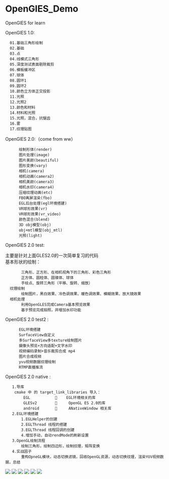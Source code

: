 # OpenGlES_Demo
OpenGlES for learn<br>

  OpenGlES 1.0:<br>
  
      01.基础三角形绘制
      02.基础
      03.点
      04.线模式三角形
      05.深度测试表面剔除裁剪
      06.模板缓冲区
      07.球体
      08.圆环1
      09.圆环2
      10.颜色立方体正交投影
      11.光照
      12.光照2
      13.颜色和材料
      14.材料和光照
      15.光照，混合，抗锯齿
      16.雾
      17.纹理贴图
      
  OpenGlES 2.0:（come from ww）<br>
  
          绘制形体(render)
          图片处理(image)
          图片美颜(beautiful)
          图形变换(vary)
          相机(camera)
          相机动画(camera2)
          相机美颜(camera3)
          相机水印(camera4)
          压缩纹理动画(etc)
          FBO离屏渲染(fbo)
          EGL后台处理(egl环境搭建)
          VR球形效果(vr)
          VR球形效果(vr_video)
          颜色混合(blend)
          3D obj模型(obj)
          obj+mtl模型(obj_mtl)
          光照(light)
  OpenGlES 2.0 test:<br>
  
  主要是针对上面GLES2.0的一次简单复习的代码<br>
  基本形状的绘制：<br>
      
           三角形、正方形、在相机视角下的三角形、彩色三角形
           正方体、圆柱体、圆锥体、球体
           手绘点、旋转三角形（平移、旋转、缩放） 
      纹理绘制
           绘制图片，黑白效果、冷色调效果、暖色调效果、模糊效果、放大镜效果
      相机处理
           利用OpenGLES完成Camera基本预览效果
           基于预览完成拍照，并增加水印功能
   OpenGlES 2.0 test2 :<br>
   
          EGL环境搭建
          SurfaceView自定义
          多SurfaceView多texture绘制图片
          摄像头预览+方向适配+文字水印
          视频编码录制+音乐裁剪合成 mp4
          图片合成视频
          yvu视频数据纹理绘制
          RTMP直播推流
   OpenGlES 2.0 native :
   
       1.导库
       	cmake 中 的 target_link_libraries 导入：
       		EGL               EGL环境相关的库
       		GLESv2             OpenGL ES 2.0的库
       		android            ANativeWindow 相关库
       2.EGL环境搭建
           1.EGLHelper的创建
           2.EGLThread 线程的搭建
           3.EGLThread 线程回调的创建
           4.增加手动，自动rendMode的刷新设置
       3.OpenGL绘制流程
           绘制三角形，绘制四边形，绘制纹理，矩阵变换
       4.实战因子
     	   重构OpneGL模块，动态切换滤镜，回收OpenGL资源，动态切换纹理，渲染YUV视频数据，总结

   ![](./pic/20181206105251.png)
   ![](./pic/20181206105332.png)
   ![](./pic/20181206105348.png)
   ![](./pic/20181206105402.png)
   ![](./pic/20190110114335.png)
   ![](./pic/20190110113605.png)
